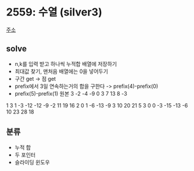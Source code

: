 # 2559: 수열 (silver3)
[주소](https://www.acmicpc.net/problem/2559)

## solve
- n,k를 입력 받고 하나씩 누적합 배열에 저장하기
- 최대값 찾기, 맨처음 배열에는 0을 넣어두기
- 구간 get -> 점 get
- prefix에서 3일 연속하는거의 합을 구한다 -> prefix(4)-prefix(0)
- prefix(5)-prefix(1)
원본 3	-2	-4	-9	0	3	7	13	8	-3

1	3	1	-3	-12	-12	-9	-2	11	19	16
2	0	1	-6	-13	-9	3	10	20	21	5
3	0	0	-3	-15	-13	-6	10	23	28	18

## 분류
- 누적 합
- 두 포인터
- 슬라이딩 윈도우